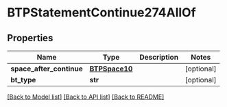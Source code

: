 # BTPStatementContinue274AllOf

## Properties
Name | Type | Description | Notes
------------ | ------------- | ------------- | -------------
**space_after_continue** | [**BTPSpace10**](BTPSpace10.md) |  | [optional] 
**bt_type** | **str** |  | [optional] 

[[Back to Model list]](../README.md#documentation-for-models) [[Back to API list]](../README.md#documentation-for-api-endpoints) [[Back to README]](../README.md)


